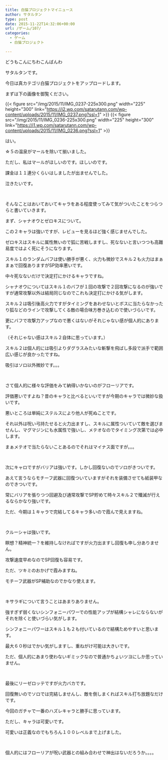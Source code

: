 ```yaml
---
title: 白猫プロジェクトマイニュース
author: サタルタン
type: post
date: 2015-11-22T14:32:06+00:00
url: /ゲーム/107/
categories:
  - ゲーム
  - 白猫プロジェクト

---
```

どうもこんにちわこんばんわ

サタルタンです。

今日は真カテゴリ白猫プロジェクトをアップロードします。

まずは下の画像を御覧ください。

{{< figure src="/img/2015/11/IMG_0237-225x300.png" width="225" height="300" link="https://i2.wp.com/satarutann.com/wp-content/uploads/2015/11/IMG_0237.png?ssl=1" >}}
{{< figure src="/img/2015/11/IMG_0236-225x300.png" width="225" height="300" link="https://i1.wp.com/satarutann.com/wp-content/uploads/2015/11/IMG_0236.png?ssl=1" >}}

はい。

☆５の温泉がマールを除いて揃いました。

ただし、私はマールがほしいのです。ほしいのです。

課金は１１連分くらいはしましたが出ませんでした。

泣きたいです。

&nbsp;

そんなことはおいておいてキャラをある程度使ってみて気がついたことをつらつらと書いていきます。

まず、シャナオウとゼロキスについて。

この２キャラは強いですが、レビューを見るほど強く感じませんでした。

ゼロキスはスキルに属性無いので狐に苦戦しますし、死なないと言いつつも高難易度ではよく死にそうになります。

スキル１のランダムバフは使い勝手が悪く、火力も微妙でスキル２も火力はまぁまぁで回復ありますがSP効率悪いです。

中々死なないだけで決定打にかけるキャラですね。

シャナオウについてはスキル１のバフが１回の攻撃で２回攻撃になるのが強いですが通常攻撃以外は結局同じなのでこれも決定打にかける気がします。

スキル２は吸引後高火力ですがタイミングをあわせないとボスに当たらなかったり狐などのラインで攻撃してくる敵の場合味方巻き込むので使いづらいです。

更にバフで攻撃力アップなので悪くはないがそれじゃない感が個人的にあります。
  
（それじゃない感はスキル２自体に思っています。）

スキル２は個人的には吸引よりダグラスみたいな斬撃を飛ばし多段で派手で範囲広い感じが良かったですね。

吸引はソロ以外微妙です。。。

&nbsp;

さて個人的に様々な評価をみて納得いかないのがフローリアです。

評価悪いですよね？昔のキャラと比べるといいですが今期のキャラでは微妙な扱いです。

悪いところは単純にステルスにより他人が死ぬことです。

それ以外は呪い弓持たせると火力出ますし、スキルに属性ついていて敵を選びませんし、マグマジンにも水属性で強いし、メテオなのでタイミング次第では必中します。

まぁメテオで当たらないことあるのでそれはマイナス面ですが。。。

&nbsp;

次にキャロですがバリアは強いです。しかし回復ないのでソロがきついです。

あえて言うならモチーフ武器に回復ついていますがそれを装備させても紙装甲なのできついです。

常にバリアを張りつつ回避及び通常攻撃でSP貯めて時々スキル２で殲滅が行えるならかなり強いです。

ただ、今期は１キャラで完結してるキャラ多いので霞んで見えますね。

&nbsp;

クルーシャは強いです。

瞑想？精神統一？を維持しなければですが火力出ますし回復も申し分ありません。

攻撃速度早めなのでSP回復も容易です。

ただ、ツキミのおかげで霞みますね。

モチーフ武器がSP補助なのでかなり使えます。

&nbsp;

キサラギについて言うことはあまりありません。

強すぎず弱くないシンフォニーパワーでの性能アップが結構シャレにならないがそれを除くと使いづらい気がします。

シンフォニーパワーはスキル１も２も付いているので結構ためやすいと思います。

最大６０秒はでかい気がしますし、重ねがけ可能は大きいです。

ただ、個人的にあまり使わないギミックなので普通かちょいツヨにしか思っていません。

&nbsp;

最後にリーゼロッテですが火力バカです。

回復無いのでソロでは完結しませんし、敵を倒しまくればスキル打ち放題なだけです。

今回のガチャで一番のハズレキャラと勝手に思っています。

ただし、キャラは可愛いです。

可愛いは正義なのでもちろん１００レベルまで上げました。

&nbsp;

個人的にはフローリアが呪い武器との組み合わせで神出はないだろうか。。。。

&nbsp;
